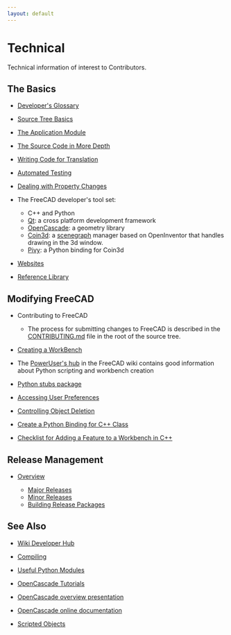 ```yaml
---
layout: default
---
```


# Technical

Technical information of interest to Contributors.

## The Basics

- [Developer's Glossary](./developerglossary.md)

- [Source Tree Basics](./SourceTreeBasics.md)

- [The Application Module](./TheApplicationModule.md)

- [The Source Code in More Depth](https://wiki.freecad.org/The_FreeCAD_source_code)

- [Writing Code for Translation](./translation.md)

- [Automated Testing](./automated_testing.md)

- [Dealing with Property Changes](./PropertyChanges.md)

- The FreeCAD developer's tool set:

    - C++ and Python
    - [Qt](https://www.qt.io/): a cross platform development framework
    - [OpenCascade](https://www.opencascade.com/open-cascade-technology/): a geometry library
    - [Coin3d](https://www.coin3d.org/): a [scenegraph](https://wiki.freecad.org/Scenegraph) manager based on OpenInventor that handles drawing in the 3d window.
    - [Pivy](https://wiki.freecad.org/Pivy): a Python binding for Coin3d

- [Websites](./Websites)

- [Reference Library](./ReferenceLibrary.md)

## Modifying FreeCAD

- Contributing to FreeCAD

    - The process for submitting changes to FreeCAD is described in the [CONTRIBUTING.md](https://github.com/FreeCAD/FreeCAD/blob/master/CONTRIBUTING.md)
    file in the root of the source tree.

- [Creating a WorkBench](https://wiki.freecad.org/Workbench_creation)

- The [PowerUser's hub](https://wiki.freecad.org/Power_users_hub) in the FreeCAD wiki contains good information about Python scripting and workbench creation

- [Python stubs package](./PythonStubsPackage.md)

- [Accessing User Preferences](./preferences.md)

- [Controlling Object Deletion](./ObjectDeletion.md)

- [Create a Python Binding for C++ Class](./CreatePythonBindingForCpp.md)

- [Checklist for Adding a Feature to a Workbench in C++](./ChecklistForNewFeatureC++.md)

## Release Management

- [Overview](./ReleaseProcess.md)

    - [Major Releases](./MajorRelease.md)
    - [Minor Releases](./MinorRelease.md)
    - [Building Release Packages](./ReleasePackages.md)

## See Also

- [Wiki Developer Hub](https://wiki.freecad.org/Developer_hub)

- [Compiling](https://wiki.freecad.org/Developer_hub#Compiling_FreeCAD)

- [Useful Python Modules](https://wiki.freecad.org/Extra_python_modules)

- [OpenCascade Tutorials](http://opencascade.wikidot.com/romansarticles)
- [OpenCascade overview presentation](https://dev.opencascade.org/sites/default/files/pdf/Topology.pdf)
- [OpenCascade online documentation](https://dev.opencascade.org/doc/overview/html/index.html)

- [Scripted Objects](https://wiki.freecad.org/Scripted_objects)
